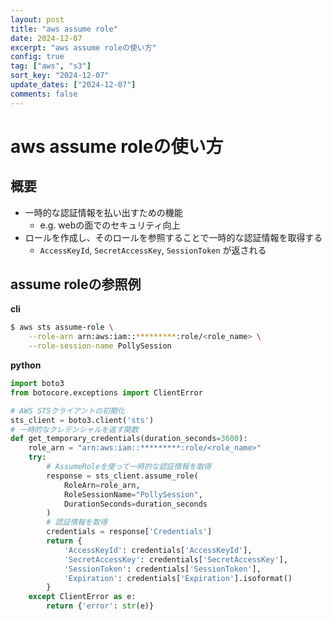 ```yaml
---
layout: post
title: "aws assume role"
date: 2024-12-07
excerpt: "aws assume roleの使い方"
config: true
tag: ["aws", "s3"]
sort_key: "2024-12-07"
update_dates: ["2024-12-07"]
comments: false
---
```


# aws assume roleの使い方

## 概要
 - 一時的な認証情報を払い出すための機能
   - e.g. webの面でのセキュリティ向上
 - ロールを作成し、そのロールを参照することで一時的な認証情報を取得する
   - `AccessKeyId`, `SecretAccessKey`, `SessionToken` が返される

## assume roleの参照例

**cli**
```bash
$ aws sts assume-role \
    --role-arn arn:aws:iam::*********:role/<role_name> \
    --role-session-name PollySession
```

**python**
```python
import boto3
from botocore.exceptions import ClientError

# AWS STSクライアントの初期化
sts_client = boto3.client('sts')
# 一時的なクレデンシャルを返す関数
def get_temporary_credentials(duration_seconds=3600):
    role_arn = "arn:aws:iam::*********:role/<role_name>"
    try:
        # AssumeRoleを使って一時的な認証情報を取得
        response = sts_client.assume_role(
            RoleArn=role_arn,
            RoleSessionName="PollySession",
            DurationSeconds=duration_seconds
        )
        # 認証情報を取得
        credentials = response['Credentials']
        return {
            'AccessKeyId': credentials['AccessKeyId'],
            'SecretAccessKey': credentials['SecretAccessKey'],
            'SessionToken': credentials['SessionToken'],
            'Expiration': credentials['Expiration'].isoformat()
        }
    except ClientError as e:
        return {'error': str(e)}
```


